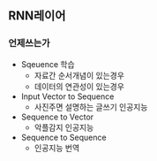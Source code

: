 ## RNN레이어
### 언제쓰는가
- Sqeuence 학습
  - 자료간 순서개념이 있는경우
  - 데이터의 연관성이 있는경우
- Input Vector to Sequence
  - 사진주면 설명하는 글쓰기 인공지능
- Sequence to Vector
  - 악플감지 인공지능
- Sequence to Sequence
  - 인공지능 번역